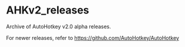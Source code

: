 # AHKv2_releases
Archive of AutoHotkey v2.0 alpha releases.

For newer releases, refer to https://github.com/AutoHotkey/AutoHotkey
